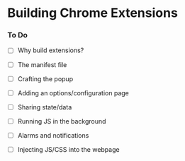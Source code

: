 # Building Chrome Extensions

### To Do
* [ ] Why build extensions?
* [ ] The manifest file
* [ ] Crafting the popup
* [ ] Adding an options/configuration page
* [ ] Sharing state/data
* [ ] Running JS in the background
* [ ] Alarms and notifications
* [ ] Injecting JS/CSS into the webpage


































